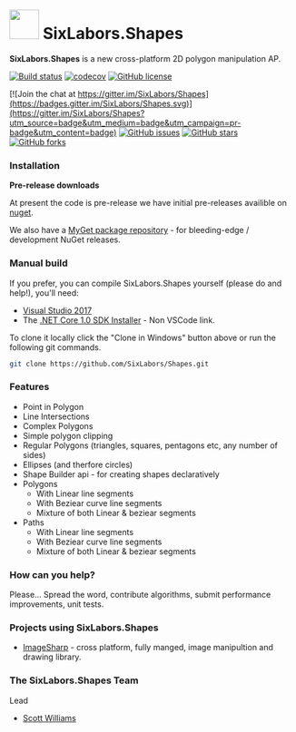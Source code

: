 
#  <img src="icons/icon.png" width="52" height="52" /> SixLabors.Shapes

**SixLabors.Shapes** is a new cross-platform 2D polygon manipulation AP.

[![Build status](https://ci.appveyor.com/api/projects/status/3tqmmb43c7trq43e/branch/master?svg=true)](https://ci.appveyor.com/project/six-labors/shapes/branch/master)
[![codecov](https://codecov.io/gh/SixLabors/Shapes/branch/master/graph/badge.svg)](https://codecov.io/gh/SixLabors/Shapes)
[![GitHub license](https://img.shields.io/badge/license-Apache%202-blue.svg)](https://raw.githubusercontent.com/SixLabors/Shapes/master/LICENSE.txt)

[![Join the chat at https://gitter.im/SixLabors/Shapes](https://badges.gitter.im/SixLabors/Shapes.svg)](https://gitter.im/SixLabors/Shapes?utm_source=badge&utm_medium=badge&utm_campaign=pr-badge&utm_content=badge)
[![GitHub issues](https://img.shields.io/github/issues/SixLabors/Shapes.svg)](https://github.com/SixLabors/Shapes/issues)
[![GitHub stars](https://img.shields.io/github/stars/SixLabors/Shapes.svg)](https://github.com/SixLabors/Shapes/stargazers)
[![GitHub forks](https://img.shields.io/github/forks/SixLabors/Shapes.svg)](https://github.com/SixLabors/Shapes/network)

### Installation

**Pre-release downloads**

At present the code is pre-release we have initial pre-releases availible on [nuget](https://www.nuget.org/packages/SixLabors.Shapes/).

We also have a [MyGet package repository](https://www.myget.org/gallery/SixLabors) - for bleeding-edge / development NuGet releases.

### Manual build

If you prefer, you can compile SixLabors.Shapes yourself (please do and help!), you'll need:

- [Visual Studio 2017](https://www.visualstudio.com/en-us/news/releasenotes/vs2017-relnotes)
- The [.NET Core 1.0 SDK Installer](https://www.microsoft.com/net/core#windows) - Non VSCode link.

To clone it locally click the "Clone in Windows" button above or run the following git commands.

```bash
git clone https://github.com/SixLabors/Shapes.git
```

### Features

- Point in Polygon
- Line Intersections
- Complex Polygons
- Simple polygon clipping
- Regular Polygons (triangles, squares, pentagons etc, any number of sides)
- Ellipses (and therfore circles)
- Shape Builder api - for creating shapes declaratively 
- Polygons
   - With Linear line segments
   - With Beziear curve line segments
   - Mixture of both Linear & beziear segments
- Paths
   - With Linear line segments
   - With Beziear curve line segments
   - Mixture of both Linear & beziear segments

### How can you help?

Please... Spread the word, contribute algorithms, submit performance improvements, unit tests. 

### Projects using SixLabors.Shapes

* [ImageSharp](https://github.com/jimBobSquarePants/ImageSharp) - cross platform, fully manged, image manipultion and drawing library.

### The SixLabors.Shapes Team

Lead
- [Scott Williams](https://github.com/tocsoft)
